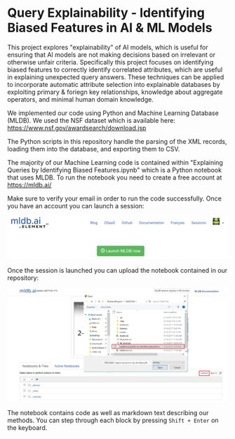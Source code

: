 # Query Explainability - Identifying Biased Features in AI & ML Models
 
This project explores "explainability" of AI models, which is useful for ensuring that AI models are not making decisions based on irrelevant or otherwise unfair criteria. Specifically this project focuses on identifying biased features to correctly identify correlated attributes, which are useful in explaining unexpected query answers. These techniques can be applied to incorporate automatic attribute selection into explainable databases by exploiting primary & foriegn key relationships, knowledge about aggregate operators, and minimal human domain knowledge.
 
 We implemented our code using Python and Machine Learning Database (MLDB). We used the NSF dataset which is available here: https://www.nsf.gov/awardsearch/download.jsp

 The Python scripts in this repository handle the parsing of the XML records, loading them into the database, and exporting them to CSV.

 The majority of our Machine Learning code is contained within "Explaining Queries by Identifying Biased Features.ipynb" which is a Python notebook that uses MLDB. To run the notebook you need to create a free account at https://mldb.ai/

 Make sure to verify your email in order to run the code successfully. Once you have an account you can launch a session:

![alt text](images/main-screen.png)


Once the session is launched you can upload the notebook contained in our repository:

![alt text](images/upload-screen.png)

The notebook contains code as well as markdown text describing our methods. You can step through each block by pressing `Shift + Enter` on the keyboard.
